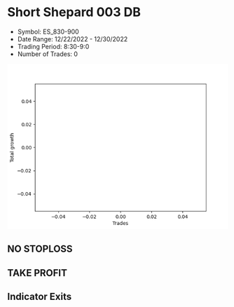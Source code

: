 # Short Shepard 003 DB 
- Symbol: ES_830-900
- Date Range: 12/22/2022 - 12/30/2022
- Trading Period: 8:30-9:0
- Number of Trades: 0

![Plot](ShortShepard003DBES_830-900.png)
## NO STOPLOSS














## TAKE PROFIT











## Indicator Exits

